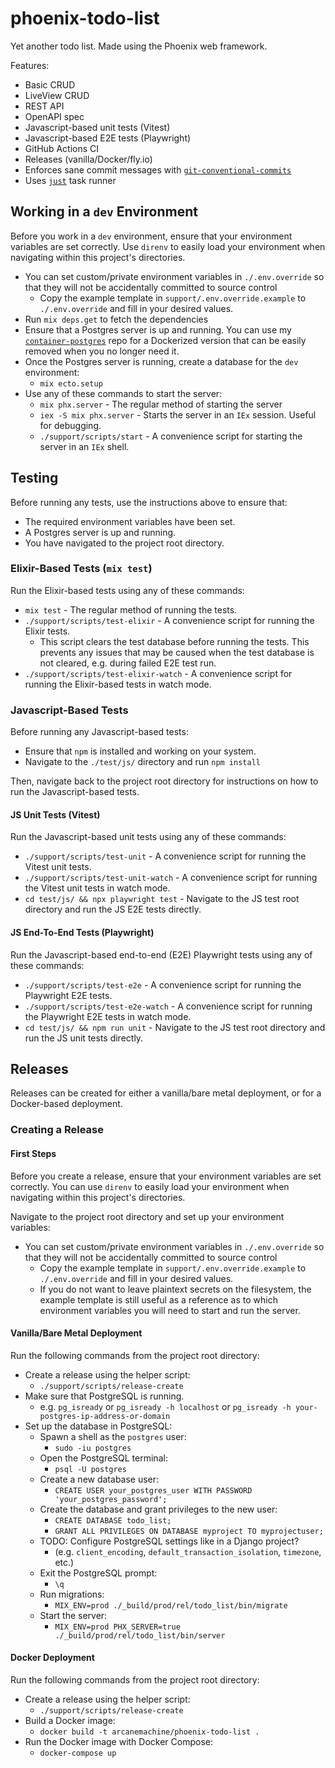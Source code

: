 # phoenix-todo-list

Yet another todo list. Made using the Phoenix web framework.

Features:

- Basic CRUD
- LiveView CRUD
- REST API
- OpenAPI spec
- Javascript-based unit tests (Vitest)
- Javascript-based E2E tests (Playwright)
- GitHub Actions CI
- Releases (vanilla/Docker/fly.io)
- Enforces sane commit messages with [`git-conventional-commits`](https://github.com/qoomon/git-conventional-commits)
- Uses [`just`](https://github.com/casey/just) task runner

## Working in a `dev` Environment

Before you work in a `dev` environment, ensure that your environment variables are set correctly. Use `direnv` to easily load your environment when navigating within this project's directories.

- You can set custom/private environment variables in `./.env.override` so that they will not be accidentally committed to source control
  - Copy the example template in `support/.env.override.example` to `./.env.override` and fill in your desired values.
- Run `mix deps.get` to fetch the dependencies
- Ensure that a Postgres server is up and running. You can use my [`container-postgres`](https://github.com/arcanemachine/container-postgres) repo for a Dockerized version that can be easily removed when you no longer need it.
- Once the Postgres server is running, create a database for the `dev` environment:
  - `mix ecto.setup`
- Use any of these commands to start the server:
  - `mix phx.server` - The regular method of starting the server
  - `iex -S mix phx.server` - Starts the server in an `IEx` session. Useful for debugging.
  - `./support/scripts/start` - A convenience script for starting the server in an `IEx` shell.

## Testing

Before running any tests, use the instructions above to ensure that:

- The required environment variables have been set.
- A Postgres server is up and running.
- You have navigated to the project root directory.

### Elixir-Based Tests (`mix test`)

Run the Elixir-based tests using any of these commands:

- `mix test` - The regular method of running the tests.
- `./support/scripts/test-elixir` - A convenience script for running the Elixir tests.
  - This script clears the test database before running the tests. This prevents any issues that may be caused when the test database is not cleared, e.g. during failed E2E test run.
- `./support/scripts/test-elixir-watch` - A convenience script for running the Elixir-based tests in watch mode.

### Javascript-Based Tests

Before running any Javascript-based tests:

- Ensure that `npm` is installed and working on your system.
- Navigate to the `./test/js/` directory and run `npm install`

Then, navigate back to the project root directory for instructions on how to run the Javascript-based tests.

#### JS Unit Tests (Vitest)

Run the Javascript-based unit tests using any of these commands:

- `./support/scripts/test-unit` - A convenience script for running the Vitest unit tests.
- `./support/scripts/test-unit-watch` - A convenience script for running the Vitest unit tests in watch mode.
- `cd test/js/ && npx playwright test` - Navigate to the JS test root directory and run the JS E2E tests directly.

#### JS End-To-End Tests (Playwright)

Run the Javascript-based end-to-end (E2E) Playwright tests using any of these commands:

- `./support/scripts/test-e2e` - A convenience script for running the Playwright E2E tests.
- `./support/scripts/test-e2e-watch` - A convenience script for running the Playwright E2E tests in watch mode.
- `cd test/js/ && npm run unit` - Navigate to the JS test root directory and run the JS unit tests directly.

## Releases

Releases can be created for either a vanilla/bare metal deployment, or for a Docker-based deployment.

### Creating a Release

#### First Steps

Before you create a release, ensure that your environment variables are set correctly. You can use `direnv` to easily load your environment when navigating within this project's directories.

Navigate to the project root directory and set up your environment variables:

- You can set custom/private environment variables in `./.env.override` so that they will not be accidentally committed to source control
  - Copy the example template in `support/.env.override.example` to `./.env.override` and fill in your desired values.
  - If you do not want to leave plaintext secrets on the filesystem, the example template is still useful as a reference as to which environment variables you will need to start and run the server.

#### Vanilla/Bare Metal Deployment

Run the following commands from the project root directory:

- Create a release using the helper script:
  - `./support/scripts/release-create`
- Make sure that PostgreSQL is running.
  - e.g. `pg_isready` or `pg_isready -h localhost` or `pg_isready -h your-postgres-ip-address-or-domain`
- Set up the database in PostgreSQL:
  - Spawn a shell as the `postgres` user:
    - `sudo -iu postgres`
  - Open the PostgreSQL terminal:
    - `psql -U postgres`
  - Create a new database user:
    - `CREATE USER your_postgres_user WITH PASSWORD 'your_postgres_password';`
  - Create the database and grant privileges to the new user:
    - `CREATE DATABASE todo_list;`
    - `GRANT ALL PRIVILEGES ON DATABASE myproject TO myprojectuser;`
  - TODO: Configure PostgreSQL settings like in a Django project?
    - (e.g. `client_encoding`, `default_transaction_isolation`, `timezone`, etc.)
  - Exit the PostgreSQL prompt:
    - `\q`
  - Run migrations:
    - `MIX_ENV=prod ./_build/prod/rel/todo_list/bin/migrate`
  - Start the server:
    - `MIX_ENV=prod PHX_SERVER=true ./_build/prod/rel/todo_list/bin/server`

#### Docker Deployment

Run the following commands from the project root directory:

- Create a release using the helper script:
  - `./support/scripts/release-create`
- Build a Docker image:
  - `docker build -t arcanemachine/phoenix-todo-list .`
- Run the Docker image with Docker Compose:
  - `docker-compose up`
